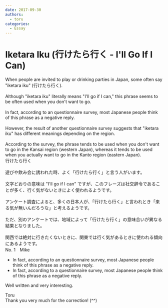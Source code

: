 ```yaml
---
date: 2017-09-30
authors:
  - toru
categories:
  - Essay
---
```


<h1 id="subject_show">Iketara Iku (行けたら行く - I'll Go If I Can)</h1>
<div class="date" hidden>Sep 30, 2017 12:19</div>
<div id="post"><div id="body_show_ori">
When people are invited to play or drinking parties in Japan, some often say "iketara iku" (行けたら行く).<br/><br/>Although "iketara iku" literally means "I'll go if I can," this phrase seems to be often used when you don't want to go.<br/><br/>In fact, according to an questionnaire survey, most Japanese people think of this phrase as a negative reply.<br/><br/>However, the result of another questionnaire survey suggests that "iketara iku" has different meanings depending on the region.<br/><br/>According to the survey, the phrase tends to be used when you don't want to go in the Kansai region (western Japan), whereas it tends to be used when you actually want to go in the Kanto region (eastern Japan).
</div></div>

<!-- more -->

<div id="post_ja"><div id="body_show_mo">
行けたら行く<br/><br/>遊びや飲み会に誘われた時、よく「行けたら行く」と言う人がいます。<br/><br/>文字どおりの意味は "I'll go if I can" ですが、このフレーズは社交辞令であることが多く、行く気がないときによく使われるようです。<br/><br/>アンケート調査によると、多くの日本人が、「行けたら行く」と言われとき「来る気が無いんだろうな」と考えるようです。<br/><br/>ただ、別のアンケートでは、地域によって「行けたら行く」の意味合いが異なる結果となりました。<br/><br/>関西では絶対に行きたくないときに、関東では行く気があるときに使われる傾向にあるようです。
</div></div>
<div id="block"><div class="first_name"> No. 1　<span class="just_name">Mike</span></div><div id="block2">
<ul class="correction_field">
<li class="incorrect">In fact, according to an questionnaire survey, most Japanese people think of this phrase as a negative reply.</li>
<li class="corrected correct">
In fact, according to <span class="f_blue">a</span> questionnaire survey, most Japanese people think of this phrase as a negative reply.
</li>
</ul>
<p class="comment_small">
 Well written and very interesting.
</p>

</div><div class="name"><span class="just_name">Toru</span><br>
Thank you very much for the correction! (^^)
</div>
</div>
